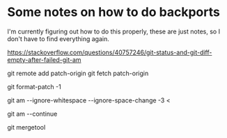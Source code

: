 
# Some notes on how to do backports

I'm currently figuring out how to do this properly, these are just notes, so I don't have to find everything again.

https://stackoverflow.com/questions/40757246/git-status-and-git-diff-empty-after-failed-git-am

git remote add patch-origin <path>
git fetch patch-origin



git format-patch  -1


git am --ignore-whitespace --ignore-space-change -3 < 

git am --continue

git mergetool


